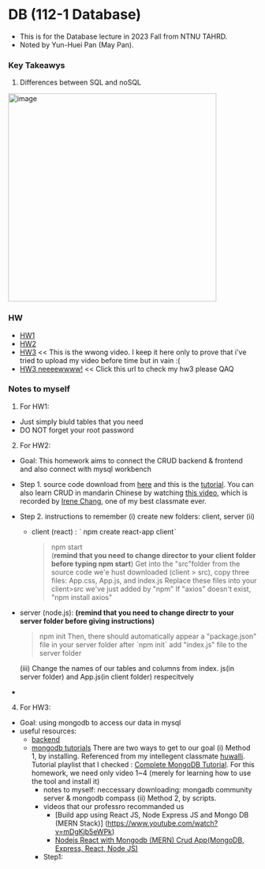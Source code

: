 # DB (112-1 Database)

- This is for the Database lecture in 2023 Fall from NTNU TAHRD.
- Noted by Yun-Huei Pan (May Pan).

### Key Takeawys
1. Differences between SQL and noSQL
<img width="422" alt="image" src="https://github.com/PYH1107/DB/assets/93831321/55940d5b-5a0f-4eda-b9fa-086379bf56d6">


### HW
- [HW1](https://youtu.be/9TLJht8OsqI)
- [HW2](https://youtu.be/ULseoQCwAoQ)
- [HW3](https://youtu.be/QphMNU3LydQ) << This is the wwong video. I keep it here only to prove that i've tried to upload my video before time but in vain :( 
- [HW3 neeeewwww!](https://youtu.be/xS1sqJnnocc) << Click this url to check my hw3 please QAQ

### Notes to myself
1. For HW1:
  - Just simply biuld tables that you need
  - DO NOT forget your root password
2. For HW2:
  - Goal: This homework aims to connect the CRUD backend & frontend and also connect with mysql workbench
  - Step 1. source code download from [here](https://github.com/machadop1407/Simple-CRUD-React-Node-MySQL) and this is the [tutorial](https://www.youtube.com/watch?v=re3OIOr9dJI&t=0s). You can also learn CRUD in mandarin Chinese by watching [this video](https://www.youtube.com/watch?v=e98hQpi8Pac&t=186s), which is recorded by [Irene Chang](https://github.com/41071119H-Irene), one of my best classmate ever.
  - Step 2. instructions to remember
    (i) create new folders: client, server
    (ii)
    - client (react) :
      ˋ npm create react-app clientˋ
      > npm start  
        (**remind that you need to change director to your client folder before typing npm start**)
      > Get into the "src"folder from the source code we'e hust downloaded (client > src), copy three files: App.css, App.js, and index.js
      > Replace these files into your client>src we've just added by "npm"
      > If "axios" doesn't exist, "npm install axios"
  - server (node.js):
      **(remind that you need to change directr to your server folder before giving instructions)**
      > npm init
      Then, there should automatically appear a "package.json" file in your server folder after ˋnpm initˋ
      > add "index.js" file to the server folder
      >
    (iii)
      Change the names of our tables and columns from index. js(in server folder) and App.js(in client folder) respecitvely
      
  - 
4. For HW3:
  - Goal: using mongodb to access our data in mysql
  - useful resources:
    - [backend](https://www.tutussfunny.com/mern-full-stack-complete-application-mongodb-express-react-node-js/)
    - [mongodb tutorials](https://www.youtube.com/watch?v=gDOKSgqM-bQ)
There are two ways to get to our goal
  (i) Method 1, by installing. Referenced from my intellegent classmate [huwalli](https://github.com/Huwalli).
      Tutorial playlist that I checked : [Complete MongoDB Tutorial](https://www.youtube.com/watch?v=ojKJqNQYaOI). For this homework, we need only video 1~4 (merely for learning how to use the tool and install it)
      - notes to myself: neccessary downloading: mongadb community server & mongodb compass
  (ii) Method 2, by scripts.
      - videos that our professro recommanded us
        - [Build app using React JS, Node Express JS and Mongo DB (MERN Stack)] (https://www.youtube.com/watch?v=mDgKjb5eWPk)
        - [Nodejs React with Mongodb (MERN) Crud App(MongoDB, Express, React, Node JS)](https://www.youtube.com/watch?v=DdzAr3TJKHg)
      - Step1: 
      

